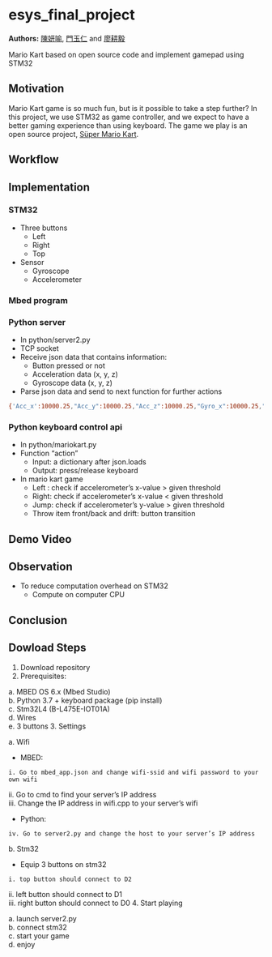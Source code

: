 # esys_final_project
**Authors:** [陳妍喻](https://github.com/yenyuuuuu), 
[門玉仁](https://github.com/dennismenn) and 
[廖耕毅](https://github.com/danielliao66)

Mario Kart based on open source code and implement gamepad using STM32
## Motivation
Mario Kart game is so much fun, but is it possible to take a step further? In this project, we use STM32 as game controller, and we expect to have a better gaming experience than using keyboard. The game we play is an open source project, [Süper Mario Kart](https://github.com/vmbatlle/super-mario-kart).
## Workflow
## Implementation
### STM32
- Three buttons
    - Left
    - Right
    - Top
- Sensor
    - Gyroscope
    - Accelerometer

### Mbed program
### Python server
- In python/server2.py
- TCP socket
- Receive json data that contains information: 
    - Button pressed or not
    - Acceleration data (x, y, z)
    - Gyroscope data (x, y, z)
- Parse json data and send to next function for further actions
```bash
{'Acc_x':10000.25,"Acc_y":10000.25,"Acc_z":10000.25,"Gyro_x":10000.25,"Gyro_y":10000.25,"Gyro_z":10000.25,"leftButton":1,"rightButton":1,"topButton":1}
```

### Python keyboard control api
- In python/mariokart.py
- Function  “action”
    - Input: a dictionary after json.loads
    - Output: press/release keyboard
- In mario kart game
    - Left : check if accelerometer’s x-value > given threshold
    - Right: check if accelerometer’s x-value < given threshold
    - Jump: check if accelerometer’s y-value > given threshold
    - Throw item front/back and drift: button transition

## Demo Video
## Observation
- To reduce computation overhead on STM32
    - Compute on computer CPU

## Conclusion
## Dowload Steps
1.	Download repository
2.	Prerequisites:

 a. MBED OS 6.x (Mbed Studio)  
b. Python 3.7 + keyboard package (pip install)  
c. Stm32L4 (B-L475E-IOT01A)  
d. Wires  
e.	3 buttons
3.	Settings

 a.	Wifi
   - MBED:

    i. Go to mbed_app.json and change wifi-ssid and wifi password to your own wifi  
ii. Go to cmd to find your server’s IP address  
iii. Change the IP address in wifi.cpp to your server’s wifi

   - Python:

    iv.	Go to server2.py and change the host to your server’s IP address

 b.	Stm32  

   - Equip 3 buttons on stm32 
    
    i. top button should connect to D2  
ii. left button should connect to D1  
iii. right button should connect to D0
4.	Start playing

 a.	launch server2.py  
b. connect stm32  
c. start your game   
d. enjoy


